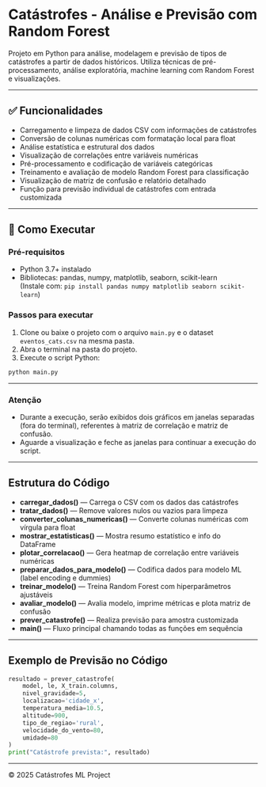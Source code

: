 
# Catástrofes - Análise e Previsão com Random Forest

Projeto em Python para análise, modelagem e previsão de tipos de catástrofes a partir de dados históricos. Utiliza técnicas de pré-processamento, análise exploratória, machine learning com Random Forest e visualizações.

---

## ✅ Funcionalidades

- Carregamento e limpeza de dados CSV com informações de catástrofes  
- Conversão de colunas numéricas com formatação local para float  
- Análise estatística e estrutural dos dados  
- Visualização de correlações entre variáveis numéricas  
- Pré-processamento e codificação de variáveis categóricas  
- Treinamento e avaliação de modelo Random Forest para classificação  
- Visualização de matriz de confusão e relatório detalhado  
- Função para previsão individual de catástrofes com entrada customizada  

---

## 🚀 Como Executar

### Pré-requisitos

- Python 3.7+ instalado  
- Bibliotecas: pandas, numpy, matplotlib, seaborn, scikit-learn  
  (Instale com: `pip install pandas numpy matplotlib seaborn scikit-learn`)  

### Passos para executar

1. Clone ou baixe o projeto com o arquivo `main.py` e o dataset `eventos_cats.csv` na mesma pasta.  
2. Abra o terminal na pasta do projeto.  
3. Execute o script Python:  
```bash
python main.py
```

---

### Atenção

- Durante a execução, serão exibidos dois gráficos em janelas separadas (fora do terminal), referentes à matriz de correlação e matriz de confusão.  
- Aguarde a visualização e feche as janelas para continuar a execução do script.  

---

## Estrutura do Código

- **carregar_dados()** — Carrega o CSV com os dados das catástrofes  
- **tratar_dados()** — Remove valores nulos ou vazios para limpeza  
- **converter_colunas_numericas()** — Converte colunas numéricas com vírgula para float  
- **mostrar_estatisticas()** — Mostra resumo estatístico e info do DataFrame  
- **plotar_correlacao()** — Gera heatmap de correlação entre variáveis numéricas  
- **preparar_dados_para_modelo()** — Codifica dados para modelo ML (label encoding e dummies)  
- **treinar_modelo()** — Treina Random Forest com hiperparâmetros ajustáveis  
- **avaliar_modelo()** — Avalia modelo, imprime métricas e plota matriz de confusão  
- **prever_catastrofe()** — Realiza previsão para amostra customizada  
- **main()** — Fluxo principal chamando todas as funções em sequência  

---

## Exemplo de Previsão no Código

```python
resultado = prever_catastrofe(
    model, le, X_train.columns,
    nivel_gravidade=5,
    localizacao='cidade_x',
    temperatura_media=10.5,
    altitude=900,
    tipo_de_regiao='rural',
    velocidade_do_vento=80,
    umidade=80
)
print("Catástrofe prevista:", resultado)
```
---

© 2025 Catástrofes ML Project
